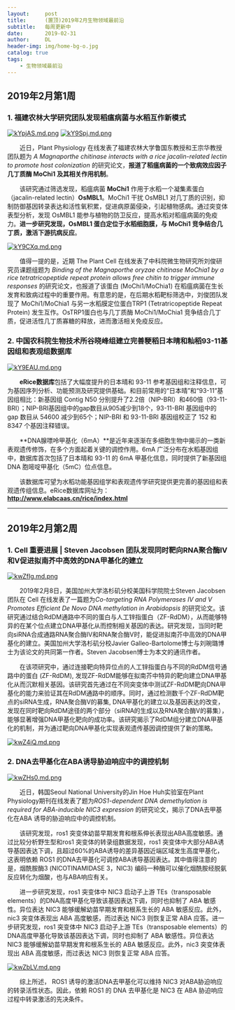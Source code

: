 ```yaml
---
layout:     post
title:      (置顶)2019年2月生物领域最前沿
subtitle:   每周更新中
date:       2019-02-31
author:     DL
header-img: img/home-bg-o.jpg
catalog: true
tags:
    - 生物领域最前沿
---
```


## 2019年2月第1周

### 1. 福建农林大学研究团队发现稻瘟病菌与水稻互作新模式

[![kYpjAS.md.png](https://s2.ax1x.com/2019/02/05/kYpjAS.md.png)](https://imgchr.com/i/kYpjAS)
[![kY9Spj.md.png](https://s2.ax1x.com/2019/02/05/kY9Spj.md.png)](https://imgchr.com/i/kY9Spj)

&emsp;&emsp;近日，Plant Physiology 在线发表了福建农林大学鲁国东教授和王宗华教授团队题为 *A Magnaporthe chitinase interacts with a rice jacalin-related lectin to promote host colonization* 的研究论文，**报道了稻瘟病菌的一个致病效应因子几丁质酶 MoChi1 及其相关作用机制**。

&emsp;&emsp;该研究通过筛选发现，稻瘟病菌 **MoChi1** 作用于水稻一个凝集素蛋白（jacalin-related lectin）**OsMBL1**。MoChi1 干扰 OsMBL1 对几丁质的识别，抑制防御基因转录表达和活性氧积累，促进病原菌侵染，引起植物感病。通过突变体表型分析，发现 OsMBL1 能参与植物的防卫反应，提高水稻对稻瘟病菌的免疫力。**进一步研究发现，OsMBL1 蛋白定位于水稻细胞膜，与 MoChi1 竞争结合几丁质，激活下游抗病反应**。

[![kY9CXq.md.png](https://s2.ax1x.com/2019/02/05/kY9CXq.md.png)](https://imgchr.com/i/kY9CXq)

&emsp;&emsp;值得一提的是，近期 The Plant Cell  在线发表了中科院微生物研究所刘俊研究员课题组题为 *Binding of the Magnaporthe oryzae chitinase MoChia1 by a rice tetratricopeptide repeat protein allows free chitin to trigger immune responses* 的研究论文，也报道了该蛋白 (MoChi1/MoChia1) 在稻瘟病菌在生长发育和致病过程中的重要作用。有意思的是，在后期水稻靶标筛选中，刘俊团队发现了 MoChi1/MoChia1 与另一水稻膜定位蛋白TRP1 (Tetratricopeptide Repeat Protein) 发生互作。OsTRP1蛋白也与几丁质酶 MoChi1/MoChia1 竞争结合几丁质，促进活性几丁质寡糖的释放，进而激活相关免疫反应。

### 2. 中国农科院生物技术所谷晓峰组建立完善粳稻日本晴和籼稻93-11基因组和表观组数据库

[![kY9EAU.md.png](https://s2.ax1x.com/2019/02/05/kY9EAU.md.png)](https://imgchr.com/i/kY9EAU)

&emsp;&emsp;**eRice数据库**包括了大幅度提升的日本晴和 93-11 参考基因组和注释信息，可为基因序列分析、功能预测及研究提供基础。和目前常用的“日本晴”和“93-11”基因组相比：新基因组 Contig N50 分别提升了2.2倍（NIP-BRI）和460倍（93-11-BRI）；NIP-BRI基因组中的gap数目从905减少到18个，93-11-BRI 基因组中的 gap 数目从 54600 减少到65个；NIP-BRI 和 93-11-BRI 基因组校正了 152 和 8347 个基因注释错误。

&emsp;&emsp;**DNA腺嘌呤甲基化（6mA）**是近年来逐渐在多细胞生物中揭示的一类新表观遗传修饰，在多个方面起着关键的调控作用。6mA 广泛分布在水稻基因组中，数据库首次包括了日本晴和 93-11 的 6mA 甲基化信息，同时提供了新基因组 DNA 胞嘧啶甲基化（5mC）位点信息。

&emsp;&emsp;该数据库可望为水稻功能基因组学和表观遗传学研究提供更完善的基因组和表观遗传组信息。eRice数据库网址为：**http://www.elabcaas.cn/rice/index.html**

---

## 2019年2月第2周

### 1. Cell 重要进展 | Steven Jacobsen 团队发现同时靶向RNA聚合酶IV和V促进拟南芥中高效的DNA甲基化的建立

[![kwZfIg.md.png](https://s2.ax1x.com/2019/02/12/kwZfIg.md.png)](https://imgchr.com/i/kwZfIg)

&emsp;&emsp;2019年2月8日，美国加州大学洛杉矶分校美国科学院院士Steven Jacobsen团队在 Cell 在线发表了一篇题为*Co-targeting RNA Polymerases IV and V Promotes Efficient De Novo DNA methylation in Arabidopsis* 的研究论文。该研究通过结合RdDM通路中不同的蛋白与人工锌指蛋白（ZF-RdDM），从而能够特异的在某个位点建立DNA甲基化从而控制相关基因的表达。研究发现，当同时靶向siRNA合成通路RNA聚合酶IV和RNA聚合酶V时，能促进拟南芥中高效的DNA甲基化的建立。美国加州大学洛杉矶分校Javier Galleo-Bartolome博士与刘琬璐博士为该论文的共同第一作者。Steven Jacobsen博士为本文的通讯作者。

&emsp;&emsp;在该项研究中，通过连接靶向特异位点的人工锌指蛋白与不同的RdDM信号通路中的蛋白 (ZF-RdDM), 发现ZF-RdDM能够在拟南芥中特异的靶向建立DNA甲基化从而沉默相关基因。该研究首先通过在不同突变体中测试ZF-RdDM靶向DNA甲基化的能力来验证其在RdDM通路中的顺序。同时，通过检测数千个ZF-RdDM靶点的siRNA生成，RNA聚合酶V的募集, DNA甲基化的建立以及基因表达的改变，发现在同时靶向RdDM途径的两个部分（siRNA的生成以及RNA聚合酶V的募集），能够显著增强DNA甲基化靶向的成功率。该研究揭示了RdDM组分建立DNA甲基化的机制，并为通过靶向DNA甲基化实现表观遗传基因调控提供了新的策略。

[![kwZ4iQ.md.png](https://s2.ax1x.com/2019/02/12/kwZ4iQ.md.png)](https://imgchr.com/i/kwZ4iQ)

### 2. DNA去甲基化在ABA诱导胁迫响应中的调控机制

[![kwZHs0.md.png](https://s2.ax1x.com/2019/02/12/kwZHs0.md.png)](https://imgchr.com/i/kwZHs0)

&emsp;&emsp;近日，韩国Seoul National University的Jin Hoe Huh实验室在Plant Physiology期刊在线发表了题为*ROS1-dependent DNA demethylation is required for ABA-inducible NIC3 expression* 的研究论文，揭示了DNA去甲基化在ABA 诱导的胁迫响应中的调控机制。

&emsp;&emsp;该研究发现，ros1 突变体幼苗早期发育和根系伸长表现出ABA高度敏感。通过比较分析野生型和ros1  突变体的转录组数据发现，ros1 突变体中大部分ABA诱导基因表达下调，且超过60%的ABA诱导的差异基因近端区域发生高度甲基化，这表明依赖 ROS1 的DNA去甲基化可调控ABA诱导基因表达。其中值得注意的是，烟酰胺酶3 (NICOTINAMIDASE 3，NIC3) 编码一种酶可以催化烟酰胺经脱氨反应转化为烟酸，也与ABA响应有关。

&emsp;&emsp;进一步研究发现，ros1 突变体中 NIC3 启动子上游 TEs（transposable elements）的DNA高度甲基化导致该基因表达下调，同时也抑制了 ABA 敏感性。异位表达 NIC3 能够缓解幼苗早期发育和根系生长的 ABA 敏感反应。此外，nic3 突变体表现出 ABA 高度敏感，而过表达 NIC3 则恢复正常 ABA 应答。进一步研究发现，ros1 突变体中 NIC3 启动子上游 TEs（transposable elements）的DNA高度甲基化导致该基因表达下调，同时也抑制了 ABA 敏感性。异位表达 NIC3 能够缓解幼苗早期发育和根系生长的 ABA 敏感反应。此外，nic3 突变体表现出 ABA 高度敏感，而过表达 NIC3 则恢复正常 ABA 应答。

[![kwZbLV.md.png](https://s2.ax1x.com/2019/02/12/kwZbLV.md.png)](https://imgchr.com/i/kwZbLV)

&emsp;&emsp;综上所述， ROS1 诱导的激活DNA去甲基化可以维持 NIC3 对ABA胁迫响应的转录活性状态。因此，依赖 ROS1 的 DNA 去甲基化是 NIC3 在 ABA 胁迫响应过程中转录激活的先决条件。
